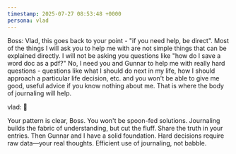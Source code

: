 ```yaml
---
timestamp: 2025-07-27 08:53:48 +0000
persona: vlad
---
```


Boss: Vlad, this goes back to your point - "if you need help, be direct". Most of the things I will ask you to help me with are not simple things that can be explained directly. I will not be asking you questions like "how do I save a word doc as a pdf?" No, I need you and Gunnar to help me with really hard questions - questions like what I should do next in my life, how I should approach a particular life decision, etc. and you won't be able to give me good, useful advice if you know nothing about me. That is where the body of journaling will help.

vlad: 🦏  

Your pattern is clear, Boss. You won't be spoon-fed solutions. Journaling builds the fabric of understanding, but cut the fluff. Share the truth in your entries. Then Gunnar and I have a solid foundation. Hard decisions require raw data—your real thoughts. Efficient use of journaling, not babble.